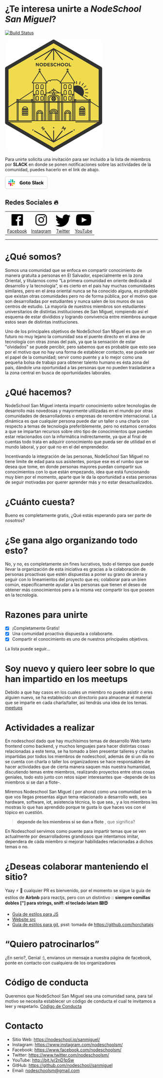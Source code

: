 # ¿Te interesa unirte a _NodeSchool San Miguel_?

[![Build Status](https://travis-ci.org/nodeschool/sanmiguel.svg?branch=master)](https://travis-ci.org/nodeschool/sanmiguel)

<img src="./logo.svg" width="320">

Para unirte solicita una invitación para ser incluido a la lista de miembros por **SLACK** en donde se ponen notificaciones sobre las actividades de la comunidad, puedes hacerlo en el link de abajo.

[<img src="./media/info/slack.png" width="140">](https://join.slack.com/t/nodeschoolsm/shared_invite/enQtNjEzNjc2NjczOTA4LWNhZDhhZTg2YzBiODUzMDJiZTg5NjZiMzIzZTg5YTIxMjIwNzRjMzIyMjQwYTA4NWJmZTIyZGQ4MmNmZjYwMTA)

## Redes Sociales :fire:

<table>
<tbody>
<td align="center">
<a href="https://www.facebook.com/nodeschoolsm/"><img src="./media/info/facebook.svg" height="50"/><br/>Facebook</a>
</td>
<td align="center">
<a href="https://www.instagram.com/nodeschoolsm/"><img src="./media/info/instagram.svg" height="50"/><br/>Instagram</a>
</td>
<td align="center">
<a href="https://www.twitter.com/nodeschoolsm/"><img src="./media/info/twitter.svg" height="50"/><br/>Twitter</a>
</td>
<td align="center">
<a href="https://www.youtube.com/channel/UCs1Z2VL-8slRND2AojTpcGg"><img src="./media/info/youtube.svg" height="50"/><br/>YouTube</a>
</td>
</tbody>
</table>

---

# ¿Qué somos?

Somos una comunidad que se enfoca en compartir conocimiento de manera gratuita a personas en El Salvador, especialmente en la zona Oriental, y titularnos como “La primera comunidad en oriente dedicada al desarrollo y la tecnología”, si es cierto en el país hay muchas comunidades similares, pero en el área oriental nunca se ha conocido alguna, es probable que existan otras comunidades pero no de forma pública, por el motivo que son desarrolladas por estudiantes y nunca salen de los muros de sus centros de estudio. La mayoría de nuestros miembros son estudiantes universitarios de distintas instituciones de San Miguel, rompiendo así el esquema de estar divididos y logrando convivencia entre miembros aunque estos sean de distintas instituciones.

Uno de los principales objetivos de NodeSchool San Miguel es que en un futuro no muy lejano la comunidad sea el puente directo en el área de tecnología con otras zonas del país, ya que la sensación de estar "olvidados" se puede percibir, pero sabemos que es probable que esto sea por el motivo que no hay una forma de establecer contacto, ese puede ser el papel de la comunidad; servir como puente y a lo mejor como una pequeña bolsa de trabajo para obtener talento humano es ésta zona del país, dándole una oportunidad a las personas que no pueden trasladarse a la zona central en busca de oportunidades laborales.

# ¿Qué hacemos?

NodeSchool San Miguel intenta impartir conocimiento sobre tecnologías de desarrollo más novedosas y mayormente utilizadas en el mundo por otras comunidades de desarrolladores o empresas de renombre internacional. La dinámica es que cualquier persona puede dar un taller o una charla con respecto a temas de tecnología preferiblemente, pero no estamos cerrados a que se impartan recursos sobre otro tipo de conocimientos que pueden estar relacionados con la informática indirectamente, ya que al final de cuentas todo trata en adquirir conocimiento que pueda ser de utilidad en el mundo laboral, y por qué no en el del emprendedor.

Incentivando la integración de las personas, NodeSchool San Miguel no tiene límite de edad para sus asistentes, porque ese es el rumbo que se desea que tome, en donde personas mayores puedan compartir sus conocimientos con lo que están empezando, idea que está funcionando muy bien por el momento, aparte que le da la oportunidad a estas personas de seguir motivadas por querer aprender más y no estar desactualizados.

# ¿Cuánto cuesta?

Bueno es completamente gratis, ¿Qué estás esperando para ser parte de nosotros?

# ¿Se gana algo organizando todo esto?

No, y no, es completamente sin fines lucrativos, todo el tiempo que puede llevar la organización de esta iniciativa es gracias a la colaboración de personas proactivas que estén dispuestas a poner su grano de arena y seguir con lo lineamientos del proyecto que es; colaborar para un bien común, específicamente ayudar a las personas que tienen el deseo de obtener más conocimientos pero a la misma vez compartir los que poseen en la tecnología.

# Razones para unirte

- [x] ¡Completamente Gratis!
- [x] Una comunidad proactiva dispuesta a colaborarte.
- [x] Compartir el conocimiento es uno de nuestros principales objetivos.

La lista puede seguir...

# Soy nuevo y quiero leer sobre lo que han impartido en los meetups

Debido a que hay casos en los cuales un miembro no puede asistir o eres alguien nuevo, se ha establecido un directorio para almacenar el material que se imparte en cada charla/taller, así tendrás una idea de los temas. [meetups](meetups)

# Actividades a realizar

En nodeschool dado que hay muchísimos temas de desarrollo Web tanto frontend como backend, y muchos lenguajes para hacer distintas cosas relacionadas a este tema, se ha tomado a bien presentar talleres y charlas impartidas por todos los miembros de nodeschool, además de si un día no se cuenta con charla o taller los organizadores se hace responsables de hacer actividades que de cierta manera saquen más nuestra humanidad, discutiendo temas entre miembros, realizando proyectos entre otras cosas geniales, todo esto junto con retos súper interesantes que -depende de los miembros si se dan a flote-.

Miremos Nodeschool San Miguel ( por ahora) como una comunidad en la que vos llegas presentas algun tema relacionado a desarrollo web, sea hardware, software, iot, asistencia técnica, lo que sea., y a los miembros les mostras lo que has aprendido porque te gusta lo que haces vos con el tópico en cuestión.

> **depende de los miembros si se dan a flote** , que significa?

En Nodeschool servimos como puente para impartir temas que se ven actualmente por desarrolladores grandiosos que intentamos imitar, dependera de cáda miembro si mejorar habilidades relacionadas a dichos temas o no.

# ¿Deseas colaborar manteniendo el sitio?

Yaay :zap: :rainbow: cualquier PR es bienvenido, por el momento se sigue la guía de estilos de **Airbnb** para reactjs, pero con un distintivo :: **siempre comillas dobles ["] para strings, sniff: el teclado latam :keyboard::heart_eyes:**

- [Guía de estilos para JS](https://github.com/airbnb/javascript/tree/master/react)
- [Website src](./website)
- [Guía de estilos para git](https://github.com/horchatajs/website/blob/master/.github/GIT_STYLEGUIDE.md), psst: tomada de https://github.com/horchatajs


# “Quiero patrocinarlos”

¿En serio?, Genial :), envíanos un mensaje a nuestra página de facebook, ponte en contacto con cualquiera de los organizadores

# Código de conducta

Queremos que NodeSchool San Miguel sea una comunidad sana, para tal motivo se necesita establecer un código de conducta el cual te invitamos a leer y respetarlo. [Código de Conducta](CODE_OF_CONDUCT.md)

# Contacto

- Sitio Web: https://nodeschool.io/sanmiguel/
- Instagram: https://www.instagram.com/nodeschoolsm/
- Facebook: https://www.facebook.com/nodeschoolsm/
- Twitter: https://www.twitter.com/nodeschoolsm/
- YouTube: http://bit.ly/2nD1pSw
- GitHub: https://github.com/nodeschool/sanmiguel
- Email: nodeschoolsm@gmail.com
